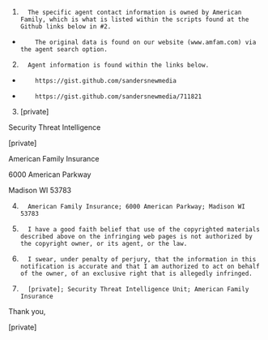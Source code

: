 1.       The specific agent contact information is owned by American Family, which is what is listed within the scripts found at the Github links below in #2.

*         The original data is found on our website (www.amfam.com) via the agent search option.


2.       Agent information is found within the links below.

*         https://gist.github.com/sandersnewmedia

*         https://gist.github.com/sandersnewmedia/711821


3. [private]

Security Threat Intelligence

[private]

American Family Insurance

6000 American Parkway

Madison WI 53783

4.       American Family Insurance; 6000 American Parkway; Madison WI 53783

5.       I have a good faith belief that use of the copyrighted materials described above on the infringing web pages is not authorized by the copyright owner, or its agent, or the law.

6.       I swear, under penalty of perjury, that the information in this notification is accurate and that I am authorized to act on behalf of the owner, of an exclusive right that is allegedly infringed.

7.       [private]; Security Threat Intelligence Unit; American Family Insurance

Thank you,

[private]
